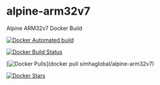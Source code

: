 # alpine-arm32v7
Alpine ARM32v7 Docker Build

[![Docker Automated build](https://img.shields.io/docker/automated/jrottenberg/ffmpeg.svg)](https://registry.hub.docker.com/u/simhaglobal/alpine-arm32v7/trigger/98f9ac05-725f-44b4-ba42-16894c8d4f86/)

[![Docker Build Status](https://img.shields.io/docker/build/jrottenberg/ffmpeg.svg)](https://registry.hub.docker.com/u/simhaglobal/alpine-arm32v7/trigger/98f9ac05-725f-44b4-ba42-16894c8d4f86/)

[![Docker Pulls](https://img.shields.io/docker/pulls/mashape/kong.svg)](docker pull simhaglobal/alpine-arm32v7)

[![Docker Stars](https://img.shields.io/docker/stars/_/ubuntu.svg)](https://registry.hub.docker.com/u/simhaglobal/alpine-arm32v7/trigger/98f9ac05-725f-44b4-ba42-16894c8d4f86/)
